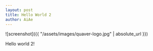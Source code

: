 ```yaml
---
layout: post
title: Hello World 2
author: AiAe
---
```


![screenshot]({{ "/assets/images/quaver-logo.jpg" | absolute_url }})

Hello world 2!
